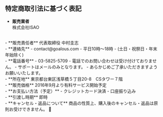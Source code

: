 ## 特定商取引法に基づく表記

- **販売業者**  
株式会社ISAO  
<br>
- **販売責任者**  
代表取締役 中村圭志  
<br>
- **連絡先**  
    - contact@goalous.com
    - 平日10時～18時
    - (土日・祝祭日・年末年始除く)  
<br>
- **電話番号**  
    - 03-5825-5709
    - 電話でのお問い合わせは受け付けておりません。
    - サポートはメールのみとなります。
    - あらかじめご了承いただきますようお願いいたします。  
<br>
- **所在地**  
    東京都台東区浅草橋５丁目20-8　CSタワー７階  
<br>
- **販売価格**
    2016年9月より有料サービス開始予定  
<br>
- **お支払い方法（予定）**  
    - クレジットカード決済
    - 口座振り込み
<br>
- **引渡し時期**  
    即時  
<br>
- **キャンセル・返品について**  
    商品の性質上、購入後のキャンセル・返品は原則お受けできません。

